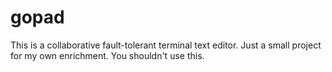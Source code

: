 # gopad
This is a collaborative fault-tolerant terminal text editor.  Just a small project for my own enrichment.  You shouldn't use this.
